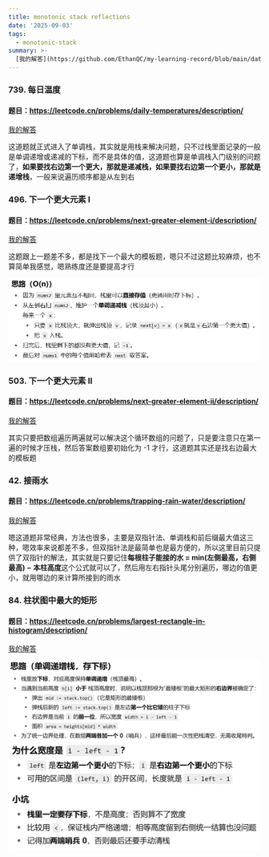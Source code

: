 ```yaml
---
title: monotonic stack reflections
date: '2025-09-03'
tags:
  - monotonic-stack
summary: >-
  [我的解答](https://github.com/EthanQC/my-learning-record/blob/main/data-structure-and-algorithm/problems-record/monotonic-stack/739-daily-temperatures.md)
---
```

### 739. 每日温度
#### 题目：https://leetcode.cn/problems/daily-temperatures/description/

[我的解答](https://github.com/EthanQC/my-learning-record/blob/main/data-structure-and-algorithm/problems-record/monotonic-stack/739-daily-temperatures.md)

这道题就正式进入了单调栈，其实就是用栈来解决问题，只不过栈里面记录的一般是单调递增或递减的下标，而不是具体的值，这道题也算是单调栈入门级别的问题了，**如果要找右边第一个更大，那就是递减栈，如果要找右边第一个更小，那就是递增栈**，一般来说遍历顺序都是从左到右

### 496. 下一个更大元素 I
#### 题目：https://leetcode.cn/problems/next-greater-element-i/description/

[我的解答](https://github.com/EthanQC/my-learning-record/blob/main/data-structure-and-algorithm/problems-record/monotonic-stack/496-next-greater-element-i.md)

这题跟上一题差不多，都是找下一个最大的模板题，嗯只不过这题比较麻烦，也不算简单我感觉，嗯熟练度还是要提高才行

![alt text](496.png)

### 503. 下一个更大元素 II
#### 题目：https://leetcode.cn/problems/next-greater-element-ii/description/

[我的解答](https://github.com/EthanQC/my-learning-record/blob/main/data-structure-and-algorithm/problems-record/monotonic-stack/503-next-greater-element-ii.md)

其实只要把数组遍历两遍就可以解决这个循环数组的问题了，只是要注意只在第一遍的时候才压栈，然后答案数组要初始化为 -1 才行，这道题其实还是找右边最大的模板题

### 42. 接雨水
#### 题目：https://leetcode.cn/problems/trapping-rain-water/description/

[我的解答](https://github.com/EthanQC/my-learning-record/blob/main/data-structure-and-algorithm/problems-record/monotonic-stack/42-trapping-rain-water.md)

嗯这道题非常经典，方法也很多，主要是双指针法、单调栈和前后缀最大值这三种，嗯效率来说都差不多，但双指针法是最简单也是最方便的，所以这里目前只提供了双指针的解法，其实就是只要记住**每根柱子能接的水 = min(左侧最高，右侧最高) − 本柱高度**这个公式就可以了，然后用左右指针头尾分别遍历，哪边的值更小，就用哪边的来计算所接到的雨水

### 84. 柱状图中最大的矩形
#### 题目：https://leetcode.cn/problems/largest-rectangle-in-histogram/description/

[我的解答](https://github.com/EthanQC/my-learning-record/blob/main/data-structure-and-algorithm/problems-record/monotonic-stack/84-largest-rectangle-in-histogram.md)

![alt text](84-1.png)
![alt text](84-2.png)
